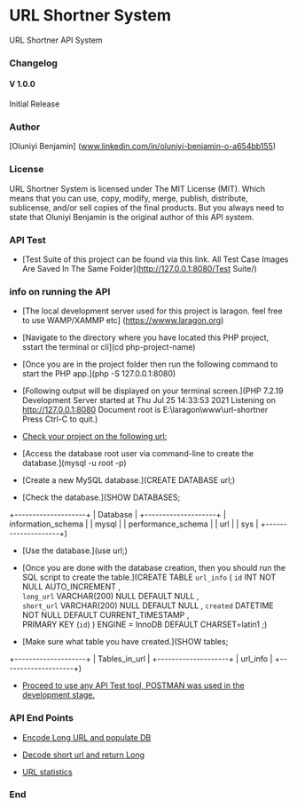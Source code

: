 # URL Shortner System
URL Shortner API System 

### Changelog

#### V 1.0.0
Initial Release

### Author
[Oluniyi Benjamin] (www.linkedin.com/in/oluniyi-benjamin-o-a654bb155)

### License

URL Shortner System is licensed under The MIT License (MIT). Which means that you can use, copy, modify, merge, publish, distribute, sublicense, and/or sell copies of the final products. But you always need to state that Oluniyi Benjamin is the original author of this API system.


### API Test

- [Test Suite of this project can be found via this link. All Test Case Images Are Saved In The Same Folder](http://127.0.0.1:8080/Test Suite/)

### info on running the API

- [The local development server used for this project is laragon. feel free to use WAMP/XAMMP etc] (https://wwww.laragon.org)

- [Navigate to the directory where you have located this PHP project, sstart the terminal or cli](cd php-project-name)

- [Once you are in the project folder then run the following command to start the PHP app.](php -S 127.0.0.1:8080)

- [Following output will be displayed on your terminal screen.](PHP 7.2.19 Development Server started at Thu Jul 25 14:33:53 2021
Listening on http://127.0.0.1:8080
Document root is E:\laragon\www\url-shortner
Press Ctrl-C to quit.)

- [Check your project on the following url:](http://127.0.0.1:8080)

- [Access the database root user via command-line to create the database.](mysql -u root -p)

- [Create a new MySQL database.](CREATE DATABASE url;)

- [Check the database.](SHOW DATABASES;

+--------------------+
| Database           |
+--------------------+
| information_schema |
| mysql              |
| performance_schema |
| url           |
| sys                |
+--------------------+)

- [Use the database.](use url;)

- [Once you are done with the database creation, then you should run the SQL script to create the table.](CREATE TABLE `url_info` ( 
`id` INT NOT NULL AUTO_INCREMENT ,  
`long_url` VARCHAR(200) NULL DEFAULT NULL ,  
`short_url` VARCHAR(200) NULL DEFAULT NULL ,
`created` DATETIME NOT NULL DEFAULT CURRENT_TIMESTAMP ,    
PRIMARY KEY  (`id`)
) ENGINE = InnoDB   DEFAULT CHARSET=latin1 ;)

- [Make sure what table you have created.](SHOW tables;

+--------------------+
| Tables_in_url |
+--------------------+
| url_info           |
+--------------------+)

- [Proceed to use any API Test tool, POSTMAN was used in the development stage.](www.postman.com)


### API End Points

- [Encode Long URL and populate DB](http://127.0.0.1:8080/api/encodes.php)

- [Decode short url and return Long](http://127.0.0.1:8080/api/decodes.php)

- [URL statistics](http://127.0.0.1:8080/api/statistics.php)


### End